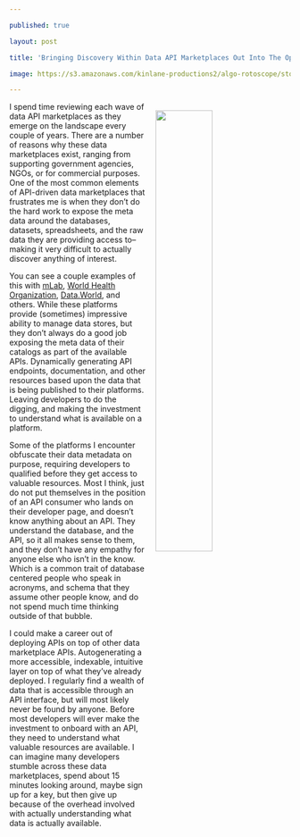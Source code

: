 ---
published: true
layout: post
title: 'Bringing Discovery Within Data API Marketplaces Out Into The Open'
image: https://s3.amazonaws.com/kinlane-productions2/algo-rotoscope/stories/granaryfield_dali_three.jpg
---

<p><img src="https://s3.amazonaws.com/kinlane-productions2/algo-rotoscope/stories/granaryfield_dali_three.jpg" width="45%" align="right" style="padding: 15px;" />
<p>I spend time reviewing each wave of data API marketplaces as they emerge on the landscape every couple of years. There are a number of reasons why these data marketplaces exist, ranging from supporting government agencies, NGOs, or for commercial purposes. One of the most common elements of API-driven data marketplaces that frustrates me is when they don’t do the hard work to expose the meta data around the databases, datasets, spreadsheets, and the raw data they are providing access to–making it very difficult to actually discover anything of interest.

<p>You can see a couple examples of this with <a href="https://docs.mlab.com/data-api/#list-databases">mLab</a>, <a href="http://apps.who.int/gho/data/node.resources.api">World Health Organization</a>, <a href="https://apidocs.data.world/api">Data.World</a>, and others. While these platforms provide (sometimes) impressive ability to manage data stores, but they don’t always do a good job exposing the meta data of their catalogs as part of the available APIs. Dynamically generating API endpoints, documentation, and other resources based upon the data that is being published to their platforms. Leaving developers to do the digging, and making the investment to understand what is available on a platform.

<p>Some of the platforms I encounter obfuscate their data metadata on purpose, requiring developers to qualified before they get access to valuable resources. Most I think, just do not put themselves in the position of an API consumer who lands on their developer page, and doesn’t know anything about an API. They understand the database, and the API, so it all makes sense to them, and they don’t have any empathy for anyone else who isn’t in the know. Which is a common trait of database centered people who speak in acronyms, and schema that they assume other people know, and do not spend much time thinking outside of that bubble.

<p>I could make a career out of deploying APIs on top of other data marketplace APIs. Autogenerating a more accessible, indexable, intuitive layer on top of what they’ve already deployed. I regularly find a wealth of data that is accessible through an API interface, but will most likely never be found by anyone. Before most developers will ever make the investment to onboard with an API, they need to understand what valuable resources are available. I can imagine many developers stumble across these data marketplaces, spend about 15 minutes looking around, maybe sign up for a key, but then give up because of the overhead involved with actually understanding what data is actually available.


